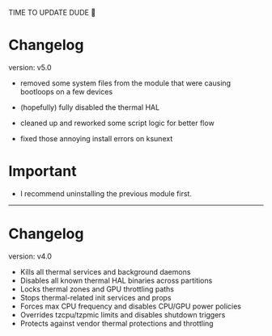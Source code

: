 TIME TO UPDATE DUDE 🎉

# Changelog
version: v5.0

- removed some system files from the module that were causing bootloops on a few devices

- (hopefully) fully disabled the thermal HAL

- cleaned up and reworked some script logic for better flow

- fixed those annoying install errors on ksunext

# Important
- I recommend uninstalling the previous module first.

---

# Changelog
version: v4.0

- Kills all thermal services and background daemons
- Disables all known thermal HAL binaries across partitions
- Locks thermal zones and GPU throttling paths
- Stops thermal-related init services and props
- Forces max CPU frequency and disables CPU/GPU power policies
- Overrides tzcpu/tzpmic limits and disables shutdown triggers
- Protects against vendor thermal protections and throttling
